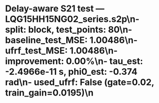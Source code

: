 # Delay-aware S21 test — LQG15HH15NG02_series.s2p\n- split: block, test_points: 80\n- baseline_test_MSE: 1.00486\n- ufrf_test_MSE: 1.00486\n- improvement: 0.00%\n- tau_est: -2.4966e-11 s, phi0_est: -0.374 rad\n- used_ufrf: False (gate=0.02, train_gain=0.0195)\n